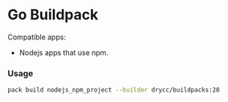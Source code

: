 # Go Buildpack

Compatible apps:
- Nodejs apps that use npm.

### Usage

```bash
pack build nodejs_npm_project --builder drycc/buildpacks:20
```